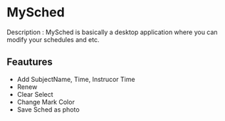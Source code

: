 # MySched
Description : MySched is basically a desktop application where you can modify your schedules and etc.

## Feautures 
* Add SubjectName, Time, Instrucor Time
* Renew
* Clear Select
* Change Mark Color
* Save Sched as photo
